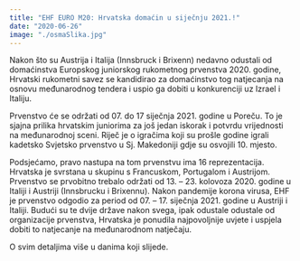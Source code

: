 ```yaml
---
title: "EHF EURO M20: Hrvatska domaćin u siječnju 2021.!"
date: "2020-06-26"
image: "./osmaSlika.jpg"
---
```


Nakon što su Austrija i Italija (Innsbruck i Brixenn) nedavno odustali od domaćinstva Europskog juniorskog rukometnog prvenstva 2020. godine, Hrvatski rukometni savez se kandidirao za domaćinstvo tog natjecanja na osnovu međunarodnog tendera i uspio ga dobiti u konkurenciji uz Izrael i Italiju.

Prvenstvo će se održati od 07. do 17 siječnja 2021. godine u Poreču. To je sjajna prilika hrvatskim juniorima za još jedan iskorak i potvrdu vrijednosti na međunarodnoj sceni. Riječ je o igračima koji su prošle godine igrali kadetsko Svjetsko prvenstvo u Sj. Makedoniji gdje su osvojili 10. mjesto.

Podsjećamo, pravo nastupa na tom prvenstvu ima 16 reprezentacija. Hrvatska je svrstana u skupinu s Francuskom, Portugalom i Austrijom. Prvenstvo se prvobitno trebalo održati od 13. – 23. kolovoza 2020. godine u Italiji i Austriji (Innsbrucku i Brixennu). Nakon pandemije korona virusa, EHF je prvenstvo odgodio za period od 07. – 17. siječnja 2021. godine u Austriji i Italiji. Budući su te dvije države nakon svega, ipak odustale odustale od organizacije prvenstva, Hrvatska je ponudila najpovoljnije uvjete i uspjela dobiti to natjecanje na međunarodnom natječaju.

O svim detaljima više u danima koji slijede.
